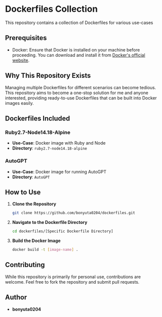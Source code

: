 # Dockerfiles Collection

This repository contains a collection of Dockerfiles for various use-cases

## Prerequisites

- Docker: Ensure that Docker is installed on your machine before proceeding. You can download and install it from [Docker's official website](https://www.docker.com/products/docker-desktop).

## Why This Repository Exists

Managing multiple Dockerfiles for different scenarios can become tedious. This repository aims to become a one-stop solution for me and anyone interested, providing ready-to-use Dockerfiles that can be built into Docker images easily.

## Dockerfiles Included

### Ruby2.7-Node14.18-Alpine
- **Use-Case**: Docker image with Ruby and Node
- **Directory**: `ruby2.7-node14.18-alpine`

### AutoGPT
- **Use-Case**: Docker image for running AutoGPT
- **Directory**: `AutoGPT`

## How to Use

1. **Clone the Repository**
    ```bash
    git clone https://github.com/bonyuta0204/dockerfiles.git
    ```

2. **Navigate to the Dockerfile Directory**
    ```bash
    cd dockerfiles/[Specific Dockerfile Directory]
    ```

3. **Build the Docker Image**
    ```bash
    docker build -t [image-name] .
    ```

## Contributing

While this repository is primarily for personal use, contributions are welcome. Feel free to fork the repository and submit pull requests.

## Author

- **bonyuta0204**


